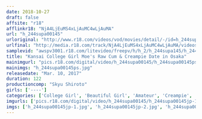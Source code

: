 ```yaml
---
date: 2018-10-27
draft: false
affsite: "r18"
afflinkr18: "NjA4LjEuMS4xLjAuMC4wLjAuMA"
url: "h_244supa00145"
urloriginal: "http://www.r18.com/videos/vod/movies/detail/-/id=h_244supa00145"
urlfinal: "http://media.r18.com/track/NjA4LjEuMS4xLjAuMC4wLjAuMA/videos/vod/movies/detail/-/id=h_244supa00145"
samplevid: "awspv3001.r18.com/litevideo/freepv/h/h_2/h_244supa145/h_244supa145_dmb_w.mp4"
title: "Kansai College Girl Moe's Raw Cum & Creampie Date in Osaka"
mainimgurl: "pics.r18.com/digital/video/h_244supa00145/h_244supa00145ps.jpg"
mainimgs: "h_244supa00145ps.jpg"
releasedate: "Mar. 10, 2017"
duration: 122
productioncomp: "Skyu Shiroto"
girls: ['----']
categories: ['College Girl', 'Beautiful Girl', 'Amateur', 'Creampie', 'Blowjob', 'Hi-Def']
imgurls: ['pics.r18.com/digital/video/h_244supa00145/h_244supa00145jp-1.jpg', 'pics.r18.com/digital/video/h_244supa00145/h_244supa00145jp-2.jpg', 'pics.r18.com/digital/video/h_244supa00145/h_244supa00145jp-3.jpg', 'pics.r18.com/digital/video/h_244supa00145/h_244supa00145jp-4.jpg', 'pics.r18.com/digital/video/h_244supa00145/h_244supa00145jp-5.jpg', 'pics.r18.com/digital/video/h_244supa00145/h_244supa00145jp-6.jpg', 'pics.r18.com/digital/video/h_244supa00145/h_244supa00145jp-7.jpg', 'pics.r18.com/digital/video/h_244supa00145/h_244supa00145jp-8.jpg', 'pics.r18.com/digital/video/h_244supa00145/h_244supa00145jp-9.jpg', 'pics.r18.com/digital/video/h_244supa00145/h_244supa00145jp-10.jpg', 'pics.r18.com/digital/video/h_244supa00145/h_244supa00145jp-11.jpg', 'pics.r18.com/digital/video/h_244supa00145/h_244supa00145jp-12.jpg', 'pics.r18.com/digital/video/h_244supa00145/h_244supa00145jp-13.jpg', 'pics.r18.com/digital/video/h_244supa00145/h_244supa00145jp-14.jpg', 'pics.r18.com/digital/video/h_244supa00145/h_244supa00145jp-15.jpg', 'pics.r18.com/digital/video/h_244supa00145/h_244supa00145jp-16.jpg', 'pics.r18.com/digital/video/h_244supa00145/h_244supa00145jp-17.jpg', 'pics.r18.com/digital/video/h_244supa00145/h_244supa00145jp-18.jpg', 'pics.r18.com/digital/video/h_244supa00145/h_244supa00145jp-19.jpg', 'pics.r18.com/digital/video/h_244supa00145/h_244supa00145jp-20.jpg']
imgs: ['h_244supa00145jp-1.jpg', 'h_244supa00145jp-2.jpg', 'h_244supa00145jp-3.jpg', 'h_244supa00145jp-4.jpg', 'h_244supa00145jp-5.jpg', 'h_244supa00145jp-6.jpg', 'h_244supa00145jp-7.jpg', 'h_244supa00145jp-8.jpg', 'h_244supa00145jp-9.jpg', 'h_244supa00145jp-10.jpg', 'h_244supa00145jp-11.jpg', 'h_244supa00145jp-12.jpg', 'h_244supa00145jp-13.jpg', 'h_244supa00145jp-14.jpg', 'h_244supa00145jp-15.jpg', 'h_244supa00145jp-16.jpg', 'h_244supa00145jp-17.jpg', 'h_244supa00145jp-18.jpg', 'h_244supa00145jp-19.jpg', 'h_244supa00145jp-20.jpg']
---
```

